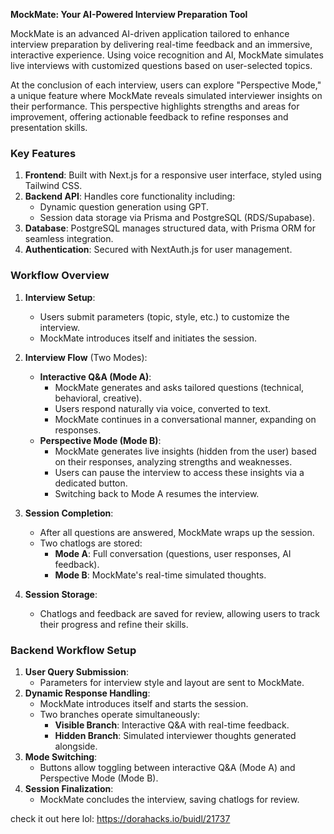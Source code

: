 **MockMate: Your AI-Powered Interview Preparation Tool**

MockMate is an advanced AI-driven application tailored to enhance interview preparation by delivering real-time feedback and an immersive, interactive experience. Using voice recognition and AI, MockMate simulates live interviews with customized questions based on user-selected topics. 

At the conclusion of each interview, users can explore "Perspective Mode," a unique feature where MockMate reveals simulated interviewer insights on their performance. This perspective highlights strengths and areas for improvement, offering actionable feedback to refine responses and presentation skills.

### **Key Features**
1. **Frontend**: Built with Next.js for a responsive user interface, styled using Tailwind CSS.
2. **Backend API**: Handles core functionality including:
   - Dynamic question generation using GPT.
   - Session data storage via Prisma and PostgreSQL (RDS/Supabase).
3. **Database**: PostgreSQL manages structured data, with Prisma ORM for seamless integration.
4. **Authentication**: Secured with NextAuth.js for user management.

### **Workflow Overview**
1. **Interview Setup**:
   - Users submit parameters (topic, style, etc.) to customize the interview.
   - MockMate introduces itself and initiates the session.

2. **Interview Flow** (Two Modes):
   - **Interactive Q&A (Mode A)**:
     - MockMate generates and asks tailored questions (technical, behavioral, creative).
     - Users respond naturally via voice, converted to text.
     - MockMate continues in a conversational manner, expanding on responses.
   - **Perspective Mode (Mode B)**:
     - MockMate generates live insights (hidden from the user) based on their responses, analyzing strengths and weaknesses.
     - Users can pause the interview to access these insights via a dedicated button.
     - Switching back to Mode A resumes the interview.

3. **Session Completion**:
   - After all questions are answered, MockMate wraps up the session.
   - Two chatlogs are stored:
     - **Mode A**: Full conversation (questions, user responses, AI feedback).
     - **Mode B**: MockMate's real-time simulated thoughts.

4. **Session Storage**:
   - Chatlogs and feedback are saved for review, allowing users to track their progress and refine their skills.

### **Backend Workflow Setup**
1. **User Query Submission**:
   - Parameters for interview style and layout are sent to MockMate.
2. **Dynamic Response Handling**:
   - MockMate introduces itself and starts the session.
   - Two branches operate simultaneously:
     - **Visible Branch**: Interactive Q&A with real-time feedback.
     - **Hidden Branch**: Simulated interviewer thoughts generated alongside.
3. **Mode Switching**:
   - Buttons allow toggling between interactive Q&A (Mode A) and Perspective Mode (Mode B).
4. **Session Finalization**:
   - MockMate concludes the interview, saving chatlogs for review.

check it out here lol: https://dorahacks.io/buidl/21737
